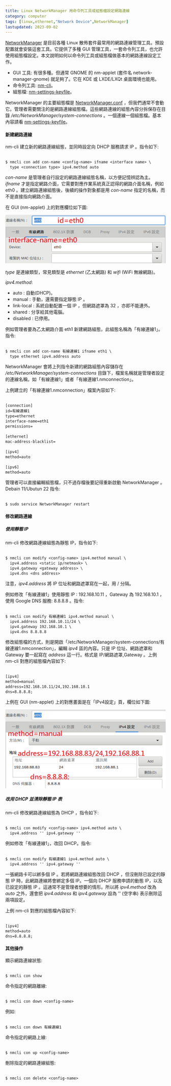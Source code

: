 ```yaml
---
title: Linux NetworkManager 用命令列工具或組態檔設定網路連線
category: computer
tags: [linux,ethernet,"Network Device",NetworkManager]
lastupdated: 2023-09-02
---
```


[NetworkManager](https://zh.wikipedia.org/zh-tw/NetworkManager) 是目前各種 Linux 散佈套件最常用的網路連線管理工具。預設配置就會安裝這套工具。它提供了多種 GUI 管理工具，一套命令列工具，也允許使用組態檔設定。本文說明如何以命令列工具或組態檔做基本的網路連線設定工作。

* GUI 工具: 有很多種。但通常 GNOME 的 nm-applet (套件名 network-manager-gnome) 就足夠了。它在 KDE 或 LXDE/LXQt 桌面環境也能用。
* 命令列工具: [nm-cli](https://developer-old.gnome.org/NetworkManager/stable/nmcli.html)。
* 組態檔: [nm-settings-keyfile](https://developer-old.gnome.org/NetworkManager/stable/nm-settings-keyfile.html)。

<!--more-->

NetworkManager 的主要組態檔是 [NetworkManager.conf](https://developer-old.gnome.org/NetworkManager/stable/NetworkManager.conf.html) ，但我們通常不會動它。管理者需要關注的是網路連線組態檔。這些網路連線的組態內容分拆保存在目錄 */etc/NetworkManager/system-connections* 。一個連線一個組態檔。基本內容請看 [nm-settings-keyfile](https://developer-old.gnome.org/NetworkManager/stable/nm-settings-keyfile.html)。

#### 新建網路連線

nm-cli 建立新的網路連線組態，並同時設定向 DHCP 服務請求 IP 。指令如下:

```term

$ nmcli con add con-name <config-name> ifname <interface name> \
  type <connection type> ipv4.method auto

```

*con-name* 是管理者自行設定的網路連線組態名稱，以方便記憶辨認為主。*ifname* 才是指定網路介面，它需要對應作業系統真正認得的網路介面名稱，例如 eth0 。建立網路連線組態後，後續的操作對象都是用 *con-name* 指定的名稱，而不是直接指向網路介面。

在 GUI (nm-applet) 上的對應欄位如下圖:

![nm-applet 範例圖-連線名稱與網路介面名稱](https://github.com/shirock/images/raw/main/2023/09-02-linux_networkmanager_cli_and_config-1.png)

*type* 是連線類型，常見類型是 *ethernet* (乙太網路) 和 *wifi* (WiFi 無線網路)。

*ipv4.method*:

* auto : 自動(DHCP)。
* manual : 手動，還需要指定靜態 IP 。
* link-local : 系統自動配置一個 IP ，但網路遮罩為 32 ，亦即不能連外。
* shared : 分享給其他電腦。
* disabled : 已停用。

例如管理者要為乙太網路介面 eth1 新建網路組態，此組態名稱為「有線連線1」。指令:

```term

$ nmcli con add con-name 有線連線1 ifname eth1 \
  type ethernet ipv4.address auto

```

NetworkManager 會將上列指令新建的網路組態內容儲存在 */etc/NetworkManager/system-connections* 目錄下，檔案名稱就是管理者設定的連線名稱，如「有線連線1」或者「有線連線1.nmconnection」。

上例建立的「有線連線1.nmconnection」檔案內容如下:

```text

[connection]
id=有線連線1
type=ethernet
interface-name=eth1
permissions=

[ethernet]
mac-address-blacklist=

[ipv4]
method=auto

[ipv6]
method=auto

```

管理者可以直接編輯組態檔，只不過存檔後要記得重新啟動 NetworkManager 。Debain 11/Ubutun 22 指令:

```term

$ sudo service NetworkManager restart

```

#### 修改網路連線

##### 使用靜態 IP

nm-cli 修改網路連線組態為靜態 IP，指令如下:

```term

$ nmcli con modify <config-name> ipv4.method manual \
  ipv4.address <static ip/netmask> \
  ipv4.gateway <gateway address> \
  ipv4.dns <dns address>

```

注意，*ipv4.address* 將 IP 位址和網路遮罩寫在一起，用 / 分隔。

例如修改「有線連線1」使用靜態 IP : 192.168.10.11 ，Gateway 為 192.168.10.1 ，使用 Google DNS 服務: 8.8.8.8 。指令:

```term

$ nmcli con modify 有線連線1 ipv4.method manual \
  ipv4.address 192.168.10.11/24 \
  ipv4.gateway 192.168.10.1 \
  ipv4.dns 8.8.8.8

```

修改組態檔的方式，則是開啟「/etc/NetworkManager/system-connections/有線連線1.nmconnection」，編輯 *ipv4* 區的內容。只是 IP 位址、網路遮罩和 Gateway 要一起寫在 *address* 這一行。格式是 IP/網路遮罩,Gateway 。上例 nm-cli 對應的組態檔內容如下:

```text

[ipv4]
method=manual
address=192.168.10.11/24,192.168.10.1
dns=8.8.8.8;

```

上例在 GUI (nm-applet) 上的對應畫面是在「IPv4設定」頁，欄位如下圖:

![nm-applet 範例圖-IPv4設定頁](https://github.com/shirock/images/raw/main/2023/09-02-linux_networkmanager_cli_and_config-2.png)

##### 改用 DHCP 並清除靜態 IP 表

nm-cli 修改網路連線組態為 DHCP ，指令如下:

```term

$ nmcli con modify <config-name> ipv4.method auto \
  ipv4.address '' ipv4.gateway ''

```

例如修改「有線連線1」，改回 DHCP。指令:

```term

$ nmcli con modify 有線連線1 ipv4.method auto \
  ipv4.address '' ipv4.gateway ''

```

一張網路卡可以綁多個 IP 。若將網路連線組態改回 DHCP ，但沒刪除已設定的靜態 IP 時，此網路連線將會綁定多個 IP。一個向 DHCP 服務申請的動態 IP，以及已設定的靜態 IP 。這通常不是管理者想要的情形。所以將 *ipv4.method* 改為 *auto* 之外，還會把 *ipv4.address* 和 *ipv4.gateway* 設為 '' (空字串) 表示刪除這兩項設定。

上例 nm-cli 對應的組態檔內容如下:

```text

[ipv4]
method=auto
dns=8.8.8.8;

```

#### 其他操作

顯示網路連線狀態:

```term

$ nmcli con show

```

命令指定的網路離線:

```term

$ nmcli con down <config-name>

```

例如:

```term

$ nmcli con down 有線連線1

```

命令指定的網路上線:

```term

$ nmcli con up <config-name>

```

刪除指定的網路連線組態:

```term

$ nmcli con delete <config-name>

```
